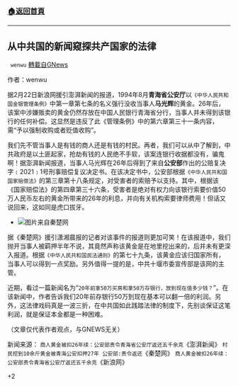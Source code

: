 ###  [:house:返回首頁](https://github.com/ourhimalayas/txt)
---

## 从中共国的新闻窥探共产国家的法律
` wenwu` [轉載自GNews](https://gnews.org/zh-hans/927725/)

作者：wenwu

据2月22日新浪网援引澎湃新闻的报道，1994年8月**青海省公安厅**以`《中华人民共和国金银管理条例》`中第一章第七条的名义强行没收当事人**马光辉**的黄金。26年后，该案中涉嫌贩卖的黄金仍然存放在中国人民银行青海省分行，当事人并未得到该银行的任何补偿。这显然是违反了此《管理条例》中的第六章第三十一条内容，需“予以强制收购或者贬值收购”。

我们先不管当事人是有钱的商人还是有钱的村民。再者，我们可以从中了解到，中共政府是以土匪起家，抢劫有钱的人民绝不手软，该案连银行收据都没有，骗鬼啊！据澎湃新闻报道，当事人马光辉在26年后得到了来自**公安部**作出的公赔复决字﹝2021﹞1号刑事赔偿复议决定书。在该决定书中，公安部根据`《中华人民共和国国家赔偿法》`的第三章第十八条规定，对受害者的索赔予以支持。其中，根据该《国家赔偿法》的第四章第三十六条，受害者是绝对有权力向该银行索要价值50万人民币左右的黄金所带来的26年的利息，并向有关机构索要律师费用！但话又说回来，这如同是虎口拔牙。

- ![]()![](https://gnews.org/wp-content/uploads/2021/02/c319060f891243e88d1bd6b78b911b9b.png)图片来自秦楚网


据《秦楚网》援引潇湘晨报的记者对该事件的报道则更加可笑！在该报道中，我们抛开当事人被羁押半年不说，其竟然声称该黄金是在地里挖出来的，后并未有更深入报道。根据`《中华人民共和国民法通则》`的第七十九条，该黄金应该归国家所有，当事人可以得到一点奖励。另外值得一提的是，中共十堰市委宣传部是该网的主管。

近期，看过一篇新闻名为“`20年前拿50万买房和拿50万存银行，放到现在值多少钱？`”。在该新闻中，作者告诉我们20年前存银行50万到现在基本可以翻一倍的利润。另外，这法律戏码真是一波三折，在中共国如此践踏法律的制度下，先别谈保证这笔利润，就是保证本金都是一种困难。

（文章仅代表作者观点，与GNEWS无关）

新闻来源：
`商人黄金被扣26年续：公安部责令青海省公安厅返还五千余克`《澎湃新闻》
`村民挖到10余斤黄金被青海公安扣押27年 公安部:责令返还`《秦楚网》
`商人黄金被扣26年续：公安部责令青海省公安厅返还五千余克`《新浪网》

+2
